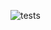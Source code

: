 
![tests](https://raw.githubusercontent.com/poznas/monte-carlo-linear-programming/master/monte_tests.png)
